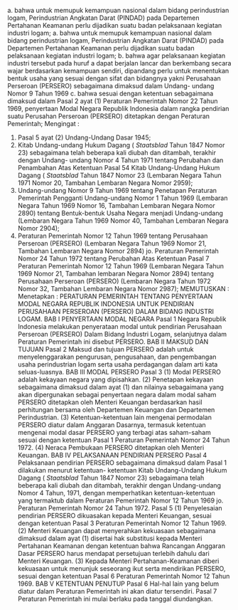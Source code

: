  a. bahwa untuk memupuk kemampuan nasional dalam bidang perindustrian logam, Perindustrian Angkatan Darat (PINDAD) pada Departemen Pertahanan Keamanan perlu dijadikan suatu badan pelaksanaan kegiatan industri logam;
a. bahwa untuk memupuk kemampuan nasional dalam bidang perindustrian logam, Perindustrian Angkatan Darat (PINDAD) pada Departemen Pertahanan Keamanan perlu dijadikan suatu badan pelaksanaan kegiatan industri logam;
b. bahwa agar pelaksanaan kegiatan industri tersebut pada huruf a dapat berjalan lancar dan berkembang secara wajar berdasarkan kemampuan sendiri, dipandang perlu untuk menentukan bentuk usaha yang sesuai dengan sifat dan bidangnya yakni Perusahaan Perseroan (PERSERO) sebagaimana dimaksud dalam Undang- undang Nomor 9 Tahun 1969 c. bahwa sesuai dengan ketentuan sebagaimana dimaksud dalam Pasal 2 ayat (1) Peraturan Pemerintah Nomor 22 Tahun 1969, penyertaan Modal Negara Republik Indonesia dalam rangka pendirian suatu Perusahan Perseroan (PERSERO) ditetapkan dengan Peraturan Pemerintah;
Mengingat :

1. Pasal 5 ayat (2) Undang-Undang Dasar 1945;
2. Kitab Undang-undang Hukum Dagang ( _Staatsblad_ Tahun 1847 Nomor 23) sebagaimana telah beberapa kali diubah dan ditambah, terakhir dengan Undang- undang Nomor 4 Tahun 1971 tentang Perubahan dan Penambahan Atas Ketentuan Pasal 54 Kitab Undang-Undang Hukum Dagang ( _Staatsblad_ Tahun 1847 Nomor 23 (Lembaran Negara Tahun 1971 Nomor 20, Tambahan Lembaran Negara Nomor 2959);
3. Undang-undang Nomor 9 Tahun 1969 tentang Penetapan Peraturan Pemerintah Pengganti Undang-undang Nomor 1 Tahun 1969 (Lembaran Negara Tahun 1969 Nomor 16, Tambahan Lembaran Negara Nomor 2890) tentang Bentuk-bentuk Usaha Negara menjadi Undang-undang (Lembaran Negara Tahun 1969 Nomor 40, Tambahan Lembaran Negara Nomor 2904);
4. Peraturan Pemerintah Nomor 12 Tahun 1969 tentang Perusahaan Perseroan (PERSERO) (Lembaran Negara Tahun 1969 Nomor 21, Tambahan Lembaran Negara Nomor 2894) jo. Peraturan Pemerintah Nomor 24 Tahun 1972 tentang Perubahan Atas Ketentuan Pasal 7 Peraturan Pemerintah Nomor 12 Tahun 1969 (Lembaran Negara Tahun 1969 Nomor 21, Tambahan lembaran Negara Nomor 2894) tentang Perusahaan Perseroan (PERSERO) (Lembaran Negara Tahun 1972 Nomor 32, Tambahan Lembaran Negara Nomor 2987);
MEMUTUSKAN :
 Menetapkan : PERATURAN PEMERINTAH TENTANG PENYERTAAN MODAL NEGARA REPUBLIK INDONESIA UNTUK PENDIRIAN PERUSAHAAN PERSEROAN (PERSERO) DALAM BIDANG INDUSTRI LOGAM. BAB I PENYERTAAN MODAL NEGARA Pasal 1 Negara Republik Indonesia melakukan penyerataan modal untuk pendirian Perusahaan Perseroan (PERSERO) Dalam Bidang Industri Logam, selanjutnya dalam Peraturan Pemerintah ini disebut PERSERO. BAB II MAKSUD DAN TUJUAN Pasal 2 Maksud dan tujuan PERSERO adalah untuk menyelenggarakan pengurusan, pengusahaan, dan pengembangan usaha perindustrian logam serta usaha perdagangan dalam arti kata seluas-luasnya. BAB III MODAL PERSERO Pasal 3 (1) Modal PERSERO adalah kekayaan negara yang dipisahkan. (2) Penetapan kekayaan sebagaimana dimaksud dalam ayat (1) dan nilainya sebagaimana yang akan dipergunakan sebagai penyertaan negara dalam modal saham PERSERO ditetapkan oleh Menteri Keuangan berdasarkan hasil perhitungan bersama oleh Departemen Keuangan dan Departemen Perindustrian.
(3) Ketentuan-ketentuan lain mengenai permodalan PERSERO diatur dalam Anggaran Dasarnya, termasuk ketentuan mengenai modal dasar PERSERO yang terbagi atas saham-saham sesuai dengan ketentuan Pasal 1 Peraturan Pemerintah Nomor 24 Tahun 1972. (4) Neraca Pembukaan PERSERO ditetapkan oleh Menteri Keuangan. BAB IV PELAKSANAAN PENDIRIAN PERSERO Pasal 4 Pelaksanaan pendirian PERSERO sebagaimana dimaksud dalam Pasal 1 dilakukan menurut ketentuan- ketentuan Kitab Undang-Undang Hukum Dagang ( _Staatsblad_ Tahun 1847 Nomor 23) sebagaimana telah beberapa kali diubah dan ditambah, terakhir dengan Undang-undang Nomor 4 Tahun, 1971, dengan memperhatikan ketentuan-ketentuan yang termaktub dalam Peraturan Pemerintah Nomor 12 Tahun 1969 jo. Peraturan Pemerintah Nomor 24 Tahun 1972. Pasal 5 (1) Penyelesaian pendirian PERSERO dikuasakan kepada Menteri Keuangan, sesuai dengan ketentuan Pasal 3 Peraturan Pemerintah Nomor 12 Tahun 1969. (2) Menteri Keuangan dapat menyerahkan kekuasaan sebagaimana dimaksud dalam ayat (1) disertai hak substitusi kepada Menteri Pertahanan Keamanan dengan ketentuan bahwa Rancangan Anggaran Dasar PERSERO harus mendapat persetujuan terlebih dahulu dari Menteri Keuangan. (3) Kepada Menteri Pertahanan-Keamanan diberi kekuasaan untuk menunjuk seseorang ikut serta mendirikan PERSERO, sesuai dengan ketentuan Pasal 6 Peraturan Pemerintah Nomor 12 Tahun 1969. BAB V KETENTUAN PENUTUP Pasal 6 Hal-hal lain yang belum diatur dalam Peraturan Pemerintah ini akan diatur tersendiri. Pasal 7 Peraturan Pemerintah ini mulai berlaku pada tanggal diundangkan.